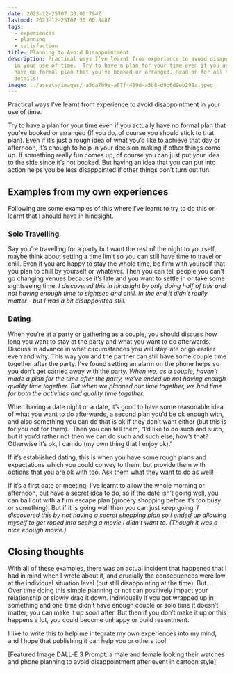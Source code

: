 ```yaml
---
date: 2023-12-25T07:30:00.794Z
lastmod: 2023-12-25T07:30:00.848Z
tags:
  - experiences
  - planning
  - satisfaction
title: Planning to Avoid Disappointment
description: Practical ways I’ve learnt from experience to avoid disappointment
  in your use of time.  Try to have a plan for your time even if you actually
  have no formal plan that you’ve booked or arranged. Read on for all the
  details!
image: ../assets/images/_a5da7b9e-a87f-489d-a5b8-d9b6d9eb298a.jpeg
---
```

Practical ways I’ve learnt from experience to avoid disappointment in your use of time. 

Try to have a plan for your time even if you actually have no formal plan that you’ve booked or arranged (If you do, of course you should stick to that plan). Even if it’s just a rough idea of what you’d like to achieve that day or afternoon, it’s enough to help in your decision making if other things come up. If something really fun comes up, of course you can just put your idea to the side since it’s not booked. But having an idea that you can put into action helps you be less disappointed if other things don’t turn out fun.

## Examples from my own experiences

Following are some examples of this where I’ve learnt to try to do this or learnt that I should have in hindsight.

### Solo Travelling

Say you’re travelling for a party but want the rest of the night to yourself, maybe think about setting a time limit so you can still have time to travel or chill. Even if you are happy to stay the whole time, be firm with yourself that you plan to chill by yourself or whatever. Then you can tell people you can’t go changing venues because it’s late and you want to settle in or take some sightseeing time. *I discovered this in hindsight by only doing half of this and not having enough time to sightsee and chill. In the end it didn’t really matter - but I was a bit disappointed still.*

### Dating

When you’re at a party or gathering as a couple, you should discuss how long you want to stay at the party and what you want to do afterwards. Discuss in advance in what circumstances you will stay late or go earlier even and why. This way you and the partner can still have some couple time together after the party. I’ve found setting an alarm on the phone helps so you don’t get carried away with the party. *When we, as a couple, haven’t made a plan for the time after the party, we’ve ended up not having enough quality time together. But when we planned our time together, we had time for both the activities and quality time together.*

When having a date night or a date, it’s good to have some reasonable idea of what you want to do afterwards, a second plan you’d be ok enough with, and also something you can do that is ok if they don’t want either (but this is for you not for them).  Then you can tell them, “I’d like to do such and such, but if you’d rather not then we can do such and such else, how’s that? Otherwise it’s ok, I can do (my own thing that I enjoy ok).”

If it’s established dating, this is when you have some rough plans and expectations which you could convey to them, but provide them with options that you are ok with too. Ask them what they want to do as well!

If it’s a first date or meeting, I’ve learnt to allow the whole morning or afternoon, but have a secret idea to do, so if the date isn’t going well, you can bail out with a firm escape plan (grocery shopping before it’s too busy or something). But if it is going well then you can just keep going. *I discovered this by not having a secret shopping plan so I ended up allowing myself to get roped into seeing a movie I didn’t want to. (Though it was a nice enough movie.)*

## Closing thoughts

With all of these examples, there was an actual incident that happened that I had in mind when I wrote about it, and crucially the consequences were low at the individual situation level (but still disappointing at the time). But…. Over time doing this simple planning or not can positively impact your relationship or slowly drag it down. Individually if you got wrapped up in something and one time didn’t have enough couple or solo time it doesn’t matter, you can make it up soon after. But then if you don’t make it up or this happens a lot, you could become unhappy or build resentment.

I like to write this to help me integrate my own experiences into my mind, and I hope that publishing it can help you or others too! 



\[Featured Image DALL-E 3 Prompt: a male and female looking their watches and phone planning to avoid disappointment after event  in cartoon style]